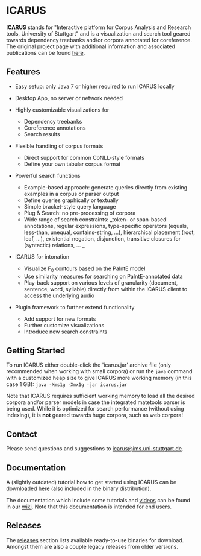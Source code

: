 # ICARUS

**ICARUS** stands for "Interactive platform for Corpus Analysis and Research tools, University of Stuttgart" and is a visualization and search tool geared towards dependency treebanks and/or corpora annotated for coreference. The original project page with additional information and associated publications can be found [here](https://www.ims.uni-stuttgart.de/forschung/ressourcen/werkzeuge/icarus.en.html).

## Features

* Easy setup: only Java 7 or higher required to run ICARUS locally
* Desktop App, no server or network needed
* Highly customizable visualizations for
  * Dependency treebanks
  * Coreference annotations
  * Search results
  
* Flexible handling of corpus formats
  * Direct support for common CoNLL-style formats
  * Define your own tabular corpus format

* Powerful search functions
  * Example-based approach: generate queries directly from existing examples in a corpus or parser output 
  * Define queries graphically or textually
  * Simple bracket-style query language
  * Plug & Search: no pre-processing of corpora 
  * Wide range of search constraints: _token- or span-based annotations, regular expressions, type-specific operators (equals, less-than, unequal, contains-string, ...), hierarchical placement (root, leaf, ...), existential negation, disjunction, transitive closures for (syntactic) relations, ... _
  
* ICARUS for intonation
  * Visualize F<sub>0</sub> contours based on the PaIntE model
  * Use similarity measures for searching on PaIntE-annotated data
  * Play-back support on various levels of granularity (document, sentence, word, syllable) directly from within the ICARUS client to access the underlying audio

* Plugin framework to further extend functionality
  * Add support for new formats
  * Further customize visualizations
  * Introduce new search constraints

## Getting Started

To run ICARUS either double-click the 'icarus.jar' archive file (only recommended when working with small corpora) or run the ``java`` command with a customized heap size to give ICARUS more working memory (in this case 1 GB):
``java -Xms1g -Xmx1g -jar icarus.jar``

Note that ICARUS requires sufficient working memory to load all the desired corpora and/or parser models in case the integrated matetools parser is being used. While it is optimized for search performance (without using indexing), it is **not** geared towards huge corpora, such as web corpora!

## Contact

Please send questions and suggestions to [icarus@ims.uni-stuttgart.de](mailto:icarus@ims.uni-stuttgart.de).

## Documentation

A (slightly outdated) tutorial how to get started using ICARUS can be downloaded [here](https://www.ims.uni-stuttgart.de/forschung/ressourcen/werkzeuge/icarus/Quickstart_Guide_ICARUS_1.05.pdf) (also included in the binary distribution).

The documentation which include some tutorials and [videos](http://wiki.ims.uni-stuttgart.de/extern/ICARUS-Search-Perspective#tutorials) can be found in our [wiki](http://wiki.ims.uni-stuttgart.de/extern/ICARUS). Note that this documentation is intended  for end users.

## Releases

The [releases](https://github.com/ICARUS-tooling/icarus1-platform/releases) section lists available ready-to-use binaries for download. Amongst them are also a couple legacy releases from older versions.